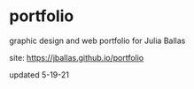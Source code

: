 # portfolio
graphic design and web portfolio for Julia Ballas

site: https://jballas.github.io/portfolio

updated 5-19-21
